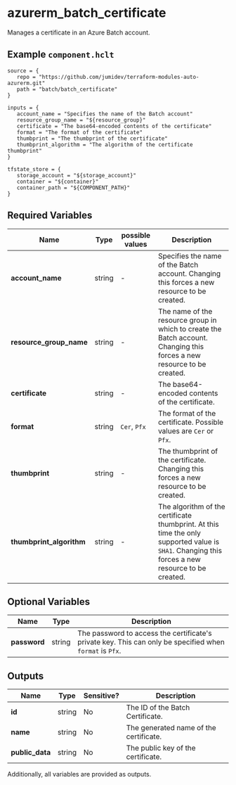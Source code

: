 # azurerm_batch_certificate

Manages a certificate in an Azure Batch account.

## Example `component.hclt`

```hcl
source = {
   repo = "https://github.com/jumidev/terraform-modules-auto-azurerm.git"   
   path = "batch/batch_certificate"   
}

inputs = {
   account_name = "Specifies the name of the Batch account"   
   resource_group_name = "${resource_group}"   
   certificate = "The base64-encoded contents of the certificate"   
   format = "The format of the certificate"   
   thumbprint = "The thumbprint of the certificate"   
   thumbprint_algorithm = "The algorithm of the certificate thumbprint"   
}

tfstate_store = {
   storage_account = "${storage_account}"   
   container = "${container}"   
   container_path = "${COMPONENT_PATH}"   
}

```

## Required Variables

| Name | Type |  possible values |  Description |
| ---- | --------- |  ----------- | ----------- |
| **account_name** | string |  -  |  Specifies the name of the Batch account. Changing this forces a new resource to be created. | 
| **resource_group_name** | string |  -  |  The name of the resource group in which to create the Batch account. Changing this forces a new resource to be created. | 
| **certificate** | string |  -  |  The base64-encoded contents of the certificate. | 
| **format** | string |  `Cer`, `Pfx`  |  The format of the certificate. Possible values are `Cer` or `Pfx`. | 
| **thumbprint** | string |  -  |  The thumbprint of the certificate. Changing this forces a new resource to be created. | 
| **thumbprint_algorithm** | string |  -  |  The algorithm of the certificate thumbprint. At this time the only supported value is `SHA1`. Changing this forces a new resource to be created. | 

## Optional Variables

| Name | Type |  Description |
| ---- | --------- |  ----------- |
| **password** | string |  The password to access the certificate's private key. This can only be specified when `format` is `Pfx`. | 



## Outputs

| Name | Type | Sensitive? | Description |
| ---- | ---- | --------- | --------- |
| **id** | string | No  | The ID of the Batch Certificate. | 
| **name** | string | No  | The generated name of the certificate. | 
| **public_data** | string | No  | The public key of the certificate. | 

Additionally, all variables are provided as outputs.
